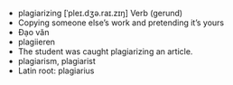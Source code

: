 - plagiarizing	[ˈpleɪ.dʒə.raɪ.zɪŋ]	Verb (gerund)
- Copying someone else’s work and pretending it’s yours
- Đạo văn
- plagiieren
- The student was caught plagiarizing an article.
- plagiarism, plagiarist
- Latin root: plagiarius